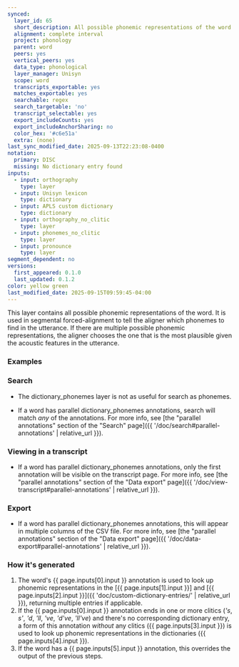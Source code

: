 ```yaml
---
synced:
  layer_id: 65
  short_description: All possible phonemic representations of the word
  alignment: complete interval
  project: phonology
  parent: word
  peers: yes
  vertical_peers: yes
  data_type: phonological
  layer_manager: Unisyn
  scope: word
  transcripts_exportable: yes
  matches_exportable: yes
  searchable: regex
  search_targetable: 'no'
  transcript_selectable: yes
  export_includeCounts: yes
  export_includeAnchorSharing: no
  color_hex: '#c6e51a'
  extra: (none)
last_sync_modified_date: 2025-09-13T22:23:08-0400
notation:
  primary: DISC
  missing: No dictionary entry found
inputs:
  - input: orthography
    type: layer
  - input: Unisyn lexicon
    type: dictionary
  - input: APLS custom dictionary
    type: dictionary
  - input: orthography_no_clitic
    type: layer
  - input: phonemes_no_clitic
    type: layer
  - input: pronounce
    type: layer
segment_dependent: no
versions:
  first_appeared: 0.1.0
  last_updated: 0.1.2
color: yellow green
last_modified_date: 2025-09-15T09:59:45-04:00
---
```


This layer contains all possible phonemic representations of the word.
It is used in segmental forced-alignment to tell the aligner which phonemes to find in the utterance.
If there are multiple possible phonemic representations, the aligner chooses the one that is the most plausible given the acoustic features in the utterance.

### Examples




### Search

- The <span class="layer">dictionary_phonemes</span> layer is not as useful for search as <span class="layer">phonemes</span>. <!-- Expand on this -->
<!-- This could be boilerplate for parallel layers -->
- If a word has parallel <span class="layer">dictionary_phonemes</span> annotations, search will match _any_ of the annotations. For more info, see [the "parallel annotations" section of the "Search" page]({{ '/doc/search#parallel-annotations' | relative_url }}).



### Viewing in a transcript

<!-- This could be boilerplate for parallel layers -->
- If a word has parallel <span class="layer">dictionary_phonemes</span> annotations, only the first annotation will be visible on the transcript page. For more info, see [the "parallel annotations" section of the "Data export" page]({{ '/doc/view-transcript#parallel-annotations' | relative_url }}).


### Export

<!-- This could be boilerplate for parallel layers -->
- If a word has parallel <span class="layer">dictionary_phonemes</span> annotations, this will appear in multiple columns of the CSV file. For more info, see [the "parallel annotations" section of the "Data export" page]({{ '/doc/data-export#parallel-annotations' | relative_url }}).



### How it's generated

1. The word's <span class="layer">{{ page.inputs[0].input }}</span> annotation is used to look up phonemic representations in the [{{ page.inputs[1].input }}] and [{{ page.inputs[2].input }}]({{ 'doc/custom-dictionary-entries/' | relative_url }}), returning multiple entries if applicable.
1. If the <span class="layer">{{ page.inputs[0].input }}</span> annotation ends in one or more clitics (*'s*, _s'_, _'d_, _'ll_, _'ve_, _'d've_, *'ll've*) and there's no corresponding dictionary entry, a form of this annotation _without_ any clitics (<span class="layer">{{ page.inputs[3].input }}</span>) is used to look up phonemic representations in the dictionaries (<span class="layer">{{ page.inputs[4].input }}</span>). 
1. If the word has a <span class="layer">{{ page.inputs[5].input }}</span> annotation, this overrides the output of the previous steps.
